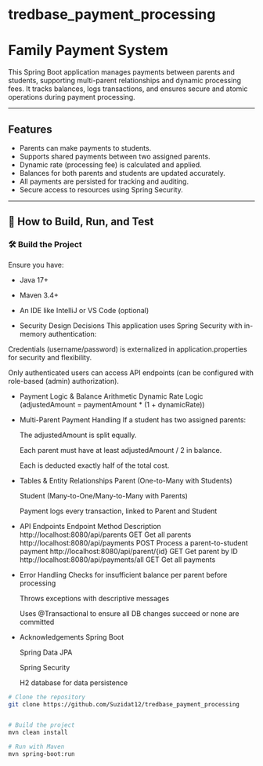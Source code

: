 # tredbase_payment_processing

# Family Payment System

This Spring Boot application manages payments between parents and students, supporting multi-parent relationships and dynamic processing fees. It tracks balances, logs transactions, and ensures secure and atomic operations during payment processing.

---

##  Features

-  Parents can make payments to students.
-  Supports shared payments between two assigned parents.
-  Dynamic rate (processing fee) is calculated and applied.
-  Balances for both parents and students are updated accurately.
-  All payments are persisted for tracking and auditing.
-  Secure access to resources using Spring Security.

---

## 🚀 How to Build, Run, and Test

### 🛠️ Build the Project

Ensure you have:
- Java 17+
- Maven 3.4+
- An IDE like IntelliJ or VS Code (optional)

- Security Design Decisions
This application uses Spring Security with in-memory authentication:

Credentials (username/password) is externalized in application.properties for security and flexibility.

Only authenticated users can access API endpoints (can be configured with role-based  (admin) authorization).

- Payment Logic & Balance Arithmetic
  Dynamic Rate Logic (adjustedAmount = paymentAmount * (1 + dynamicRate))

- Multi-Parent Payment Handling
  If a student has two assigned parents:

  The adjustedAmount is split equally.

  Each parent must have at least adjustedAmount / 2 in balance.

  Each is deducted exactly half of the total cost.

- Tables & Entity Relationships
  Parent (One-to-Many with Students)

  Student (Many-to-One/Many-to-Many with Parents)

  Payment logs every transaction, linked to Parent and Student

- API Endpoints
  Endpoint	Method	Description
  http://localhost:8080/api/parents 	 GET	Get all parents
  http://localhost:8080/api/payments	 POST	Process a parent-to-student payment
  http://localhost:8080/api/parent/{id}	 GET	Get parent by ID
  http://localhost:8080/api/payments/all GET    Get all payments

- Error Handling
  Checks for insufficient balance per parent before processing

  Throws exceptions with descriptive messages

  Uses @Transactional to ensure all DB changes succeed or none are committed

- Acknowledgements
  Spring Boot

  Spring Data JPA

  Spring Security

  H2 database for data persistence

```bash
# Clone the repository
git clone https://github.com/Suzidat12/tredbase_payment_processing


# Build the project
mvn clean install

# Run with Maven
mvn spring-boot:run

